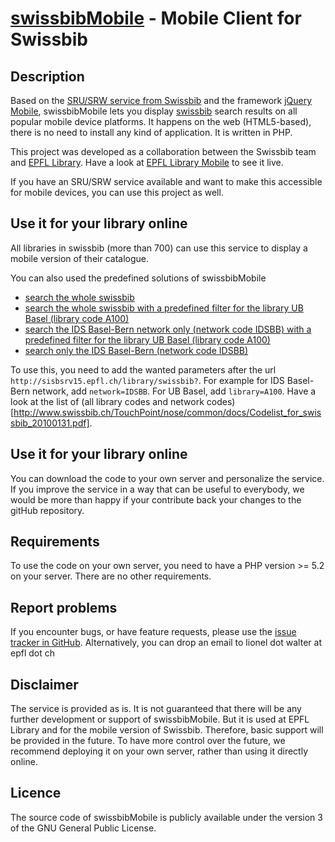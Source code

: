 [swissbibMobile](http://sisbsrv15.epfl.ch/library/swissbib) - Mobile Client for Swissbib
========================================================================================

Description
-----------

Based on the [SRU/SRW service from Swissbib](http://www.swissbib.org/wiki/index.php?title=SRU) and the framework [jQuery Mobile](http://jquerymobile.com/), swissbibMobile lets you display [swissbib](http://swissbib.ch) search results on all popular mobile device platforms. It happens on the web (HTML5-based), there is no need to install any kind of application. It is written in PHP.

This project was developed as a collaboration between the Swissbib team and [EPFL Library](http://library.epfl.ch). Have a look at [EPFL Library Mobile](http://library.epfl.ch/mobile) to see it live.

If you have an SRU/SRW service available and want to make this accessible for mobile devices, you can use this project as well.


Use it for your library online
------------------------------

All libraries in swissbib (more than 700) can use this service to display a mobile version of their catalogue. 

You can also used the predefined solutions of swissbibMobile

* [search the whole swissbib](http://sisbsrv15.epfl.ch/library/swissbib/index.php)
* [search the whole swissbib with a predefined filter for the library UB Basel (library code A100)](http://sisbsrv15.epfl.ch/library/swissbib/index.php?library=A100)
* [search the IDS Basel-Bern network only (network code IDSBB) with a predefined filter for the library UB Basel (library code A100)](http://sisbsrv15.epfl.ch/library/swissbib/index.php?network=IDSBB&library=A100)
* [search only the IDS Basel-Bern (network code IDSBB)](http://sisbsrv15.epfl.ch/library/swissbib/index.php?network=IDSBB)

To use this, you need to add the wanted parameters after the url `http://sisbsrv15.epfl.ch/library/swissbib?`. For example for IDS Basel-Bern network, add `network=IDSBB`. For UB Basel, add `library=A100`. Have a look at the list of (all library codes and network codes)[http://www.swissbib.ch/TouchPoint/nose/common/docs/Codelist_for_swissbib_20100131.pdf].


Use it for your library online
------------------------------

You can download the code to your own server and personalize the service. If you improve the service in a way that can be useful to everybody, we would be more than happy if your contribute back your changes to the gitHub repository.


Requirements
------------

To use the code on your own server, you need to have a PHP version >= 5.2 on your server. There are no other requirements.


Report problems
---------------

If you encounter bugs, or have feature requests, please use the [issue tracker in GitHub](https://github.com/liowalter/swissbibMobile/issues). Alternatively, you can drop an email to lionel dot walter at epfl dot ch


Disclaimer
----------

The service is provided as is. It is not guaranteed that there will be any further development or support of swissbibMobile. But it is used at EPFL Library and for the mobile version of Swissbib. Therefore, basic support will be provided in the future. To have more control over the future, we recommend deploying it on your own server, rather than using it directly online.

Licence
-------

The source code of swissbibMobile is publicly available under the version 3 of the GNU General Public License.
